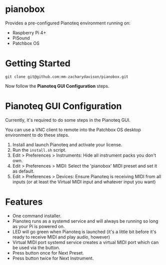 # pianobox

Provides a pre-configured Pianoteq environment running on:

- Raspberry Pi 4+
- PiSound
- Patchbox OS

# Getting Started

```
git clone git@github.com:mm-zacharydavison/pianobox.git
```

Now follow the **Pianoteq GUI Configuration** steps.

# Pianoteq GUI Configuration

Currently, it's required to do some steps in the Pianoteq GUI.

You can use a VNC client to remote into the Patchbox OS desktop environment to do these steps.

1. Install and launch Pianoteq and activate your license.
2. Run the `install.sh` script.
2. Edit > Preferences > Instruments: Hide all instrument packs you don't own.
3. Edit > Preferences > MIDI: Select the 'pianobox' MIDI preset and set it as default.
4. Edit > Preferences > Devices: Ensure Pianoteq is receiving MIDI from all inputs (or at least the Virtual MIDI input and whatever input you want)

# Features

- One command installer.
- Pianoteq runs as a systemd service and will always be running so long as your Pi is powered on.
- LED will go green when Pianoteq is launched (it's a little bit before it's ready to receive MIDI and play audio, however)
- Virtual MIDI port systemd service creates a virtual MIDI port which can be used via the button.
- Press button once for Next Preset.
- Press button twice for Next Instrument.